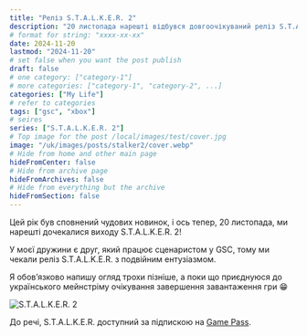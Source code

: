 ```yaml
---
title: "Реліз S.T.A.L.K.E.R. 2"
description: "20 листопада нарешті відбувся довгоочікуваний реліз S.T.A.L.K.E.R. 2!"
# format for string: "xxxx-xx-xx"
date: 2024-11-20
lastmod: "2024-11-20"
# set false when you want the post publish
draft: false
# one category: ["category-1"]
# more categories: ["category-1", "category-2", ...]
categories: ["My Life"]
# refer to categories
tags: ["gsc", "xbox"]
# seires
series: ["S.T.A.L.K.E.R. 2"]
# Top image for the post /local/images/test/cover.jpg
image: "/uk/images/posts/stalker2/cover.webp"
# Hide from home and other main page
hideFromCenter: false
# Hide from archive page
hideFromArchives: false
# Hide from everything but the archive
hideFromSection: false
---
```

Цей рік був сповнений чудових новинок, і ось тепер, 20 листопада, ми нарешті дочекалися виходу S.T.A.L.K.E.R. 2!

У моєї дружини є друг, який працює сценаристом у GSC, тому ми чекали реліз S.T.A.L.K.E.R. з подвійним ентузіазмом.

Я обов’язково напишу огляд трохи пізніше, а поки що приєднуюся до українського мейнстріму очікування завершення завантаження гри 😁

<div class="t_center castration cover p_relative atcScreen">
	<p>
		<img src="/images/posts/stalker2/screen.webp" alt="S.T.A.L.K.E.R. 2" />
	</p>
</div>

До речі, S.T.A.L.K.E.R. доступний за підпискою на <a href="https://www.xbox.com/uk-ua/games/store/stalker-2-heart-of-chornobyl-windows-edition/9n3d6v4n58jr" targer="_blank" rel="nofollow">Game Pass</a>.
<!--more-->